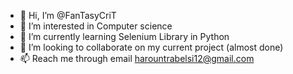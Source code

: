 - 👋 Hi, I’m @FanTasyCriT
- 👀 I’m interested in Computer science 
- 🌱 I’m currently learning Selenium Library in Python
- 💞️ I’m looking to collaborate on my current project (almost done)
- 📫 Reach me through email harountrabelsi12@gmail.com

<!---
FanTasyCriT/FanTasyCriT is a ✨ special ✨ repository because its `README.md` (this file) appears on your GitHub profile.
You can click the Preview link to take a look at your changes.
--->
